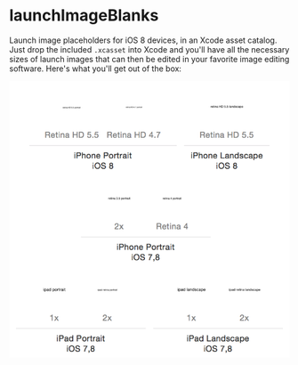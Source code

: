 launchImageBlanks
=================

Launch image placeholders for iOS 8 devices, in an Xcode asset catalog. Just drop the included `.xcasset` into Xcode and you'll have all the necessary sizes of launch images that can then be edited in your favorite image editing software. Here's what you'll get out of the box:

![](assetCatalogPreview.png)
